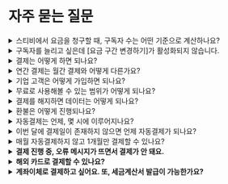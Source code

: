 # 자주 묻는 질문



<details>

<summary>스티비에서 요금을 청구할 때, 구독자 수는 어떤 기준으로 계산하나요?</summary>

[스티비에서 요금을 청구할 때, 구독자 수는 어떤 기준으로 계산하나요?](https://help.stibee.com/hc/ko/articles/4756496849935-%EC%8A%A4%ED%8B%B0%EB%B9%84%EC%97%90%EC%84%9C-%EC%9A%94%EA%B8%88%EC%9D%84-%EC%B2%AD%EA%B5%AC%ED%95%A0-%EB%95%8C-%EA%B5%AC%EB%8F%85%EC%9E%90-%EC%88%98%EB%8A%94-%EC%96%B4%EB%96%A4-%EA%B8%B0%EC%A4%80%EC%9C%BC%EB%A1%9C-%EA%B3%84%EC%82%B0%ED%95%98%EB%82%98%EC%9A%94)

</details>

<details>

<summary>구독자를 늘리고 싶은데 [요금 구간 변경하기]가 활성화되지 않습니다.</summary>

[구독자를 늘리고 싶은데 \[요금 구간 변경하기\]가 활성화되지 않습니다.](https://help.stibee.com/hc/ko/articles/7983923649167-%EA%B5%AC%EB%8F%85%EC%9E%90%EB%A5%BC-%EB%8A%98%EB%A6%AC%EA%B3%A0-%EC%8B%B6%EC%9D%80%EB%8D%B0-%EC%9A%94%EA%B8%88-%EA%B5%AC%EA%B0%84-%EB%B3%80%EA%B2%BD%ED%95%98%EA%B8%B0-%EA%B0%80-%ED%99%9C%EC%84%B1%ED%99%94%EB%90%98%EC%A7%80-%EC%95%8A%EC%8A%B5%EB%8B%88%EB%8B%A4)

</details>

<details>

<summary>결제는 어떻게 하면 되나요?</summary>

[결제는 어떻게 하면 되나요?](https://help.stibee.com/hc/ko/articles/5908176279951-%EA%B2%B0%EC%A0%9C%EB%8A%94-%EC%96%B4%EB%96%BB%EA%B2%8C-%ED%95%98%EB%A9%B4-%EB%90%98%EB%82%98%EC%9A%94)

</details>

<details>

<summary>연간 결제는 월간 결제와 어떻게 다른가요?</summary>

[연간 결제는 월간 결제와 어떻게 다른가요?](https://help.stibee.com/hc/ko/articles/4756551675535-%EC%97%B0%EA%B0%84-%EA%B2%B0%EC%A0%9C%EB%8A%94-%EC%9B%94%EA%B0%84-%EA%B2%B0%EC%A0%9C%EC%99%80-%EC%96%B4%EB%96%BB%EA%B2%8C-%EB%8B%A4%EB%A5%B8%EA%B0%80%EC%9A%94)

</details>

<details>

<summary>기업 고객은 어떻게 가입하면 되나요?</summary>

[기업 고객은 어떻게 가입하면 되나요?](https://help.stibee.com/hc/ko/articles/5908172559375-%EA%B8%B0%EC%97%85-%EA%B3%A0%EA%B0%9D%EC%9D%80-%EC%96%B4%EB%96%BB%EA%B2%8C-%EA%B0%80%EC%9E%85%ED%95%98%EB%A9%B4-%EB%90%98%EB%82%98%EC%9A%94)

</details>

<details>

<summary>무료로 사용해볼 수 있는 범위가 어떻게 되나요?</summary>

[무료로 사용해볼 수 있는 범위가 어떻게 되나요?](https://help.stibee.com/hc/ko/articles/5908077473295-%EB%AC%B4%EB%A3%8C%EB%A1%9C-%EC%82%AC%EC%9A%A9%ED%95%B4%EB%B3%BC-%EC%88%98-%EC%9E%88%EB%8A%94-%EB%B2%94%EC%9C%84%EA%B0%80-%EC%96%B4%EB%96%BB%EA%B2%8C-%EB%90%98%EB%82%98%EC%9A%94)

</details>

<details>

<summary>결제를 해지하면 데이터는 어떻게 되나요?</summary>

[결제를 해지하면 데이터는 어떻게 되나요?](https://help.stibee.com/hc/ko/articles/8813947375119-%EA%B2%B0%EC%A0%9C%EB%A5%BC-%ED%95%B4%EC%A7%80%ED%95%98%EB%A9%B4-%EB%8D%B0%EC%9D%B4%ED%84%B0%EB%8A%94-%EC%96%B4%EB%96%BB%EA%B2%8C-%EB%90%98%EB%82%98%EC%9A%94)

</details>

<details>

<summary>환불은 어떻게 진행되나요?</summary>

[환불은 어떻게 진행되나요?](https://help.stibee.com/hc/ko/articles/4756473861775-%ED%99%98%EB%B6%88%EC%9D%80-%EC%96%B4%EB%96%BB%EA%B2%8C-%EC%A7%84%ED%96%89%EB%90%98%EB%82%98%EC%9A%94)

</details>

<details>

<summary>자동결제는 언제, 몇 시에 이루어지나요?</summary>

[자동결제는 언제, 몇 시에 이루어지나요?](https://help.stibee.com/hc/ko/articles/4756539751311-%EC%9E%90%EB%8F%99%EA%B2%B0%EC%A0%9C%EB%8A%94-%EC%96%B8%EC%A0%9C-%EB%AA%87-%EC%8B%9C%EC%97%90-%EC%9D%B4%EB%A3%A8%EC%96%B4%EC%A7%80%EB%82%98%EC%9A%94)

</details>

<details>

<summary>이번 달에 결제일이 존재하지 않으면 언제 자동결제가 되나요?</summary>

[이번 달에 결제일이 존재하지 않으면 언제 자동결제가 되나요?](https://help.stibee.com/hc/ko/articles/4756539742735-%EC%9D%B4%EB%B2%88-%EB%8B%AC%EC%97%90-%EA%B2%B0%EC%A0%9C%EC%9D%BC%EC%9D%B4-%EC%A1%B4%EC%9E%AC%ED%95%98%EC%A7%80-%EC%95%8A%EC%9C%BC%EB%A9%B4-%EC%96%B8%EC%A0%9C-%EC%9E%90%EB%8F%99%EA%B2%B0%EC%A0%9C%EA%B0%80-%EB%90%98%EB%82%98%EC%9A%94)

</details>

<details>

<summary>매월 자동결제하지 않고 1개월만 결제할 수 있나요?</summary>

[매월 자동결제하지 않고 1개월만 결제할 수 있나요?](https://help.stibee.com/hc/ko/articles/4756551703695-%EB%A7%A4%EC%9B%94-%EC%9E%90%EB%8F%99%EA%B2%B0%EC%A0%9C%ED%95%98%EC%A7%80-%EC%95%8A%EA%B3%A0-1%EA%B0%9C%EC%9B%94%EB%A7%8C-%EA%B2%B0%EC%A0%9C%ED%95%A0-%EC%88%98-%EC%9E%88%EB%82%98%EC%9A%94)

</details>

<details>

<summary><strong>결제 진행 중, 오류 메시지가 뜨면서 결제가 안 돼요.</strong></summary>

카드 정보가 올바른지 다시 한번 확인해 주세요.

카드번호나 비밀번호, 생년월일 또는 사업자등록번호를 올바르게 입력했는지 확인해 주세요. 종종 입력한 번호와 카드사에 실제 등록된 정보가 달라서 결제에 실패하는 경우가 있습니다. 카드사 쪽으로 문의하면, 정확한 원인을 확인할 수 있습니다.&#x20;

_\* 법인카드인 경우, 생년월일/사업자 등록번호에 사업자 등록번호를 입력하면 됩니다. 단, 법인카드인데 카드에 소유자 이름이 써있는 기명 카드라면 생년월일을 입력하세요._

</details>

<details>

<summary><strong>해외 카드로 결제할 수 있나요?</strong></summary>

해외 카드 결제는 지원하지 않습니다.

</details>

<details>

<summary><strong>계좌이체로 결제하고 싶어요. 또, 세금계산서 발급이 가능한가요?</strong></summary>

1년 치 요금을 한 번에 결제하는 '연간 결제'의 경우, 계좌이체로 결제할 수 있으며, 세금계산서 발급을 지원합니다. _\* '연간 결제' 계좌이체 결제를 원한다면,_ [_여기에서_](https://stb.do/upgradenew) _신청해 주세요._

'월간 결제'는 카드 결제만 가능합니다. 월간 결제 시에는 카드 전표 영수증이 발급되고 있어, 세금계산서 발급은 불가합니다.

</details>
